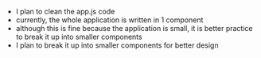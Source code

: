 - I plan to clean the app.js code
- currently, the whole application is written in 1 component
- although this is fine because the application is small, it is better practice to break it up into smaller components
- I plan to break it up into smaller components for better design